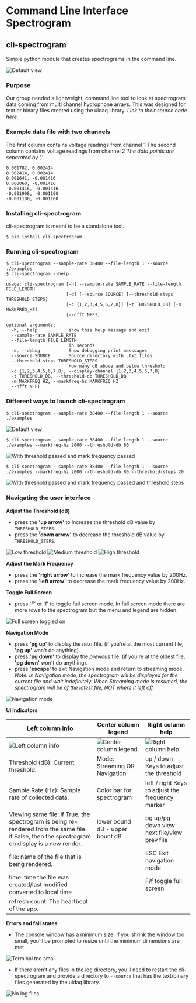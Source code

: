 # Command Line Interface Spectrogram
## cli-spectrogram
Simple python module that creates spectrograms in the command line.

![](/images/default.png?raw=true "Default view")

### Purpose
Our group needed a lightweight, command line tool to look at spectrogram data coming from multi channel hydrophone arrays. 
This was designed for text or binary files created using the uldaq library. _Link to their source code [here](https://github.com/mccdaq/uldaq)._ 

### Example data file with two channels
The first column contains voltage readings from channel 1
The second column contains voltage readings from channel 2
_The data points are separated by ','_

```
0.001782, 0.002414
0.002414, 0.002414
0.001641, -0.001416
0.000060, -0.001416
-0.001416, -0.001416
-0.001908, -0.001100
-0.001100, -0.001100
```

### Installing cli-spectrogram
cli-spectrogram is meant to be a standalone tool.
```
$ pip install cli-spectrogram 
```

### Running cli-spectrogram
```
$ cli-spectrogram --sample-rate 38400 --file-length 1 --source ./examples
$ cli-spectrogram --help

usage: cli-spectrogram [-h] --sample-rate SAMPLE_RATE --file-length FILE_LENGTH
                       [-d] [--source SOURCE] [--threshold-steps THRESHOLD_STEPS]
                       [-c {1,2,3,4,5,6,7,8}] [-t THRESHOLD_DB] [-m MARKFREQ_HZ]
                       [--nfft NFFT]

optional arguments:
  -h, --help            show this help message and exit
  --sample-rate SAMPLE_RATE
  --file-length FILE_LENGTH
                        in seconds
  -d, --debug           Show debugging print messsages
  --source SOURCE       Source directory with .txt files
  --threshold-steps THRESHOLD_STEPS
                        How many dB above and below threshold
  -c {1,2,3,4,5,6,7,8}, --display-channel {1,2,3,4,5,6,7,8}
  -t THRESHOLD_DB, --threshold-db THRESHOLD_DB
  -m MARKFREQ_HZ, --markfreq-hz MARKFREQ_HZ
  --nfft NFFT
```

### Different ways to launch cli-spectrogram
`$ cli-spectrogram --sample-rate 38400 --file-length 1 --source ./examples `

![](/images/default.png?raw=true "Default view")

`$ cli-spectrogram --sample-rate 38400 --file-length 1 --source ./examples --markfreq-hz 2000 --threshold-db 80`

![](/images/basic.png?raw=true "With threshold passed and mark frequency passed")

`$ cli-spectrogram --sample-rate 38400 --file-length 1 --source ./examples --markfreq-hz 2000 --threshold-db 80 --threshold-steps 20 `

![](/images/thresh_tolerance.png?raw=true "With threshold passed and mark frequency passed and threshold steps")


### Navigating the user interface
__Adjust the Threshold (dB)__
* press the __'up arrow'__ to increase the threshold dB value by `THRESHOLD_STEPS`.
* press the __'down arrow'__ to decrease the threshold dB value by `THRESHOLD_STEPS`.

![](/images/low_threshold.png?raw=true "Low threshold")
![](/images/medium_threshold.png?raw=true "Medium threshold")
![](/images/high_threshold.png?raw=true "High threshold")

__Adjust the Mark Frequency__
* press the __'right arrow'__ to increase the mark frequency value by 200Hz.
* press the __'left arrow'__ to decrease the mark frequency value by 200Hz.

__Toggle Full Screen__ 
* press 'F' or 'f' to toggle full screen mode. In full screen mode there are more rows to the spectrogram but the menu and legend are hidden.

![](/images/full_screen.png?raw=true "Full screen toggled on")

__Navigation Mode__ 
* press __'pg up'__ to display the _next_ file. (if you're at the most current file, __'pg up'__ won't do anything).
* press __'pg down'__ to display the _previous_ file. (if you're at the oldest file, __'pg down'__ won't do anything).
* press __'escape'__ to exit Navigation mode and return to streaming mode.
_Note: in Navigation mode, the spectrogram will be displayed for the current file and wait indefinitely. When Streaming mode is resumed, the spectrogram will be of the latest file, NOT where it left off._

![](/images/navigation_mode.png?raw=true "Navigation mode")

__Ui Indicators__

Left column info | Center column legend | Right column help
------------ | ------------- | -------------
![](/images/left_column.png?raw=true "Left column info") | ![](/images/center_column.png?raw=true "Center column legend") | ![](/images/right_column.png?raw=true "Right column help")
Threshold (dB): Current threshold. | Mode: Streaming OR Navigation | up / down Keys to adjust the threshold
Sample Rate (Hz): Sample rate of collected data. | Color bar for spectrogram | left / right Keys to adjust the frequency marker
Viewing same file: if True, the spectrogram is being re-rendered from the same file. if False, then the spectrogram on display is a new render. | lower bound dB - upper bount dB | pg up/pg down view next file/view prev file
file: name of the file that is being rendered. | | ESC Exit navigation mode
time: time the file was created/last modified converted to local time | | F/f toggle full screen
refresh count: The heartbeat of the app. | |

__Errors and fail states__

* The console window has a minimum size. If you shrink the window too small, you'll be prompted to resize until the minimum dimensions are met.

![](/images/too_small.png?raw=true "Terminal too small")

* If there aren't any files in the log directory, you'll need to restart the cli-spectrogram and provide a directory to `--source` that has the text/binary files generated by the uldaq library.

![](/images/no_files.png?raw=true "No log files")



